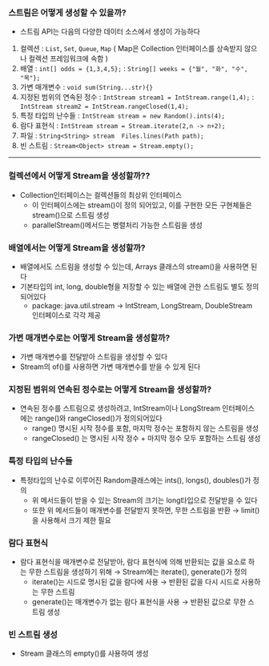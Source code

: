 ### 스트림은 어떻게 생성할 수 있을까?

- 스트림 API는 다음의 다양한 데이터 소스에서 생성이 가능하다
1. 컬렉션
   : `List`, `Set`, `Queue`, `Map` ( Map은 Collection 인터페이스를 상속받지 않으나 컬렉션 프레임워크에 속함 )
2. 배열
   : `int[] odds = {1,3,4,5};`
   : `String[] weeks = {"월", "화", "수", "목"};`
3. 가변 매개변수
   : `void sum(String...str){}`
4. 지정된 범위의 연속된 정수
   : `IntStream stream1 = IntStream.range(1,4);`
   : `IntStream stream2 = IntStream.rangeClosed(1,4);`
5. 특정 타입의 난수들
   : `IntStream stream = new Random().ints(4);`
6. 람다 표현식
   : `IntStream stream = Stream.iterate(2,n -> n+2);`
7. 파일
   : `String<String> stream  Files.lines(Path path);`
8. 빈 스트림
   : `Stream<Object> stream = Stream.empty();`

---

### 컬렉션에서 어떻게 Stream을 생성할까??

- Collection인터페이스는 컬렉션들의 최상위 인터페이스
    - 이 인터페이스에는 stream()이 정의 되어있고, 이를 구현한 모든 구현체들은 stream()으로 스트림 생성
    - parallelStream()메서드는 병렬처리 가능한 스트림을 생성

### 배열에서는 어떻게 Stream을 생성할까?

- 배열에서도 스트림을 생성할 수 있는데, Arrays 클래스의 stream()을 사용하면 된다
- 기본타입의 int, long, double형을 저장할 수 있는 배열에 관한 스트림도 별도 정의 되어있다
    - package: java.util.stream → IntStream, LongStream, DoubleStream 인터페이스로 각각 제공

### 가변 매개변수로는 어떻게 Stream을 생성할까?

- 가변 매개변수를 전달받아 스트림을 생성할 수 있다
- Stream의 of()를 사용하면 가변 매개변수를 받을 수 있게 된다

### 지정된 범위의 연속된 정수로는 어떻게 Stream을 생성할까?

- 연속된 정수를 스트림으로 생성하려고, IntStream이나 LongStream 인터페이스에는 range()와 rangeClosed()가 정의되어있다
    - range() 명시된 시작 정수를 포함, 마지막 정수는 포함하지 않는 스트림을 생성
    - rangeClosed() 는 명시된 시작 정수 + 마지막 정수 모두 포함하는 스트림 생성


### 특정 타입의 난수들

- 특정타입의 난수로 이루어진 Random클래스에는 ints(), longs(), doubles()가 정의
    - 위 메서드들이 받을 수 있는 Stream의 크기는 long타입으로 전달받을 수 있다
    - 또한 위 메서드들이 매개변수를 전달받지 못하면, 무한 스트림을 반환 → limit()을 사용해서 크기 제한 필요

### 람다 표현식

- 람다 표현식을 매개변수로 전달받아, 람다 표현식에 의해 반환되는 값을 요소로 하는 무한 스트림을 생성하기 위해
  → Stream에는 iterate(), generate()가 정의
    - iterate()는 시드로 명시된 값을 람다에 사용 → 반환된 값을 다시 시드로 사용하는 무한 스트림
    - generate()는 매개변수가 없는 람다 표현식을 사용 → 반환된 값으로 무한 스트림 생성


### 빈 스트림 생성

- Stream 클래스의 empty()를 사용하여 생성